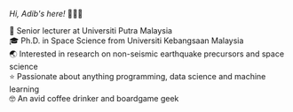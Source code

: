 _Hi, Adib's here!_ 🙋🏼‍♂️

💼 Senior lecturer at Universiti Putra Malaysia\
🎓 Ph.D. in Space Science from Universiti Kebangsaan Malaysia\
🌏 Interested in research on non-seismic earthquake precursors and space science\
⭐ Passionate about anything programming, data science and machine learning\
🤓 An avid coffee drinker and boardgame geek
